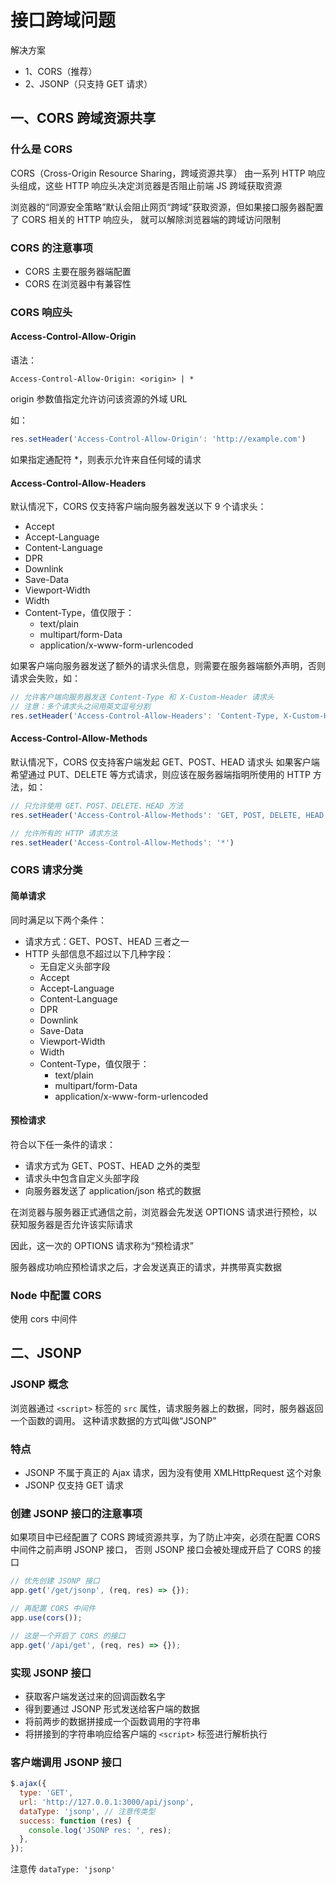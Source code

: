 # 接口跨域问题

解决方案

- 1、CORS（推荐）
- 2、JSONP（只支持 GET 请求）

## 一、CORS 跨域资源共享

### 什么是 CORS

CORS（Cross-Origin Resource Sharing，跨域资源共享）
由一系列 HTTP 响应头组成，这些 HTTP 响应头决定浏览器是否阻止前端 JS 跨域获取资源

浏览器的“同源安全策略”默认会阻止网页“跨域”获取资源，但如果接口服务器配置了 CORS 相关的 HTTP 响应头，
就可以解除浏览器端的跨域访问限制

### CORS 的注意事项

- CORS 主要在服务器端配置
- CORS 在浏览器中有兼容性

### CORS 响应头

#### Access-Control-Allow-Origin

语法：

```
Access-Control-Allow-Origin: <origin> | *
```

origin 参数值指定允许访问该资源的外域 URL

如：

```js
res.setHeader('Access-Control-Allow-Origin': 'http://example.com')
```

如果指定通配符 \*，则表示允许来自任何域的请求

#### Access-Control-Allow-Headers

默认情况下，CORS 仅支持客户端向服务器发送以下 9 个请求头：

- Accept
- Accept-Language
- Content-Language
- DPR
- Downlink
- Save-Data
- Viewport-Width
- Width
- Content-Type，值仅限于：
  - text/plain
  - multipart/form-Data
  - application/x-www-form-urlencoded

如果客户端向服务器发送了额外的请求头信息，则需要在服务器端额外声明，否则请求会失败，如：

```js
// 允许客户端向服务器发送 Content-Type 和 X-Custom-Header 请求头
// 注意：多个请求头之间用英文逗号分割
res.setHeader('Access-Control-Allow-Headers': 'Content-Type, X-Custom-Header')
```

#### Access-Control-Allow-Methods

默认情况下，CORS 仅支持客户端发起 GET、POST、HEAD 请求头
如果客户端希望通过 PUT、DELETE 等方式请求，则应该在服务器端指明所使用的 HTTP 方法，如：

```js
// 只允许使用 GET、POST、DELETE、HEAD 方法
res.setHeader('Access-Control-Allow-Methods': 'GET, POST, DELETE, HEAD')

// 允许所有的 HTTP 请求方法
res.setHeader('Access-Control-Allow-Methods': '*')
```

### CORS 请求分类

#### 简单请求

同时满足以下两个条件：

- 请求方式：GET、POST、HEAD 三者之一
- HTTP 头部信息不超过以下几种字段：
  - 无自定义头部字段
  - Accept
  - Accept-Language
  - Content-Language
  - DPR
  - Downlink
  - Save-Data
  - Viewport-Width
  - Width
  - Content-Type，值仅限于：
    - text/plain
    - multipart/form-Data
    - application/x-www-form-urlencoded

#### 预检请求

符合以下任一条件的请求：

- 请求方式为 GET、POST、HEAD 之外的类型
- 请求头中包含自定义头部字段
- 向服务器发送了 application/json 格式的数据

在浏览器与服务器正式通信之前，浏览器会先发送 OPTIONS 请求进行预检，以获知服务器是否允许该实际请求

因此，这一次的 OPTIONS 请求称为“预检请求”

服务器成功响应预检请求之后，才会发送真正的请求，并携带真实数据

### Node 中配置 CORS

使用 cors 中间件

## 二、JSONP

### JSONP 概念

浏览器通过 `<script>` 标签的 `src` 属性，请求服务器上的数据，同时，服务器返回一个函数的调用。
这种请求数据的方式叫做“JSONP”

### 特点

- JSONP 不属于真正的 Ajax 请求，因为没有使用 XMLHttpRequest 这个对象
- JSONP 仅支持 GET 请求

### 创建 JSONP 接口的注意事项

如果项目中已经配置了 CORS 跨域资源共享，为了防止冲突，必须在配置 CORS 中间件之前声明 JSONP 接口，
否则 JSONP 接口会被处理成开启了 CORS 的接口

```js
// 优先创建 JSONP 接口
app.get('/get/jsonp', (req, res) => {});

// 再配置 CORS 中间件
app.use(cors());

// 这是一个开启了 CORS 的接口
app.get('/api/get', (req, res) => {});
```

### 实现 JSONP 接口

- 获取客户端发送过来的回调函数名字
- 得到要通过 JSONP 形式发送给客户端的数据
- 将前两步的数据拼接成一个函数调用的字符串
- 将拼接到的字符串响应给客户端的 `<script>` 标签进行解析执行

### 客户端调用 JSONP 接口

```js
$.ajax({
  type: 'GET',
  url: 'http://127.0.0.1:3000/api/jsonp',
  dataType: 'jsonp', // 注意传类型
  success: function (res) {
    console.log('JSONP res: ', res);
  },
});
```

注意传 `dataType: 'jsonp'`
